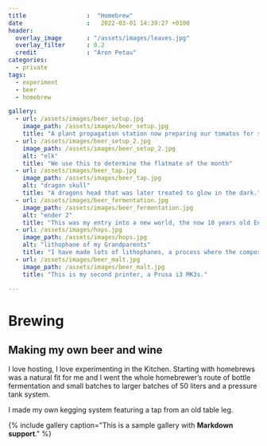 ```yaml
---
title                 :  "Homebrew"
date                  :   2022-03-01 14:39:27 +0100
header:
  overlay_image       : "/assets/images/leaves.jpg"
  overlay_filter      : 0.2
  credit              : "Aron Petau"
categories:
  - private
tags:
  - experiment
  - beer
  - homebrew

gallery:
  - url: /assets/images/beer_setup.jpg
    image_path: /assets/images/beer_setup.jpg
    title: "A plant propagation station now preparing our tomatos for summer"
  - url: /assets/images/beer_setup_2.jpg
    image_path: /assets/images/beer_setup_2.jpg
    alt: "elk"
    title: "We use this to determine the flatmate of the month"
  - url: /assets/images/beer_tap.jpg
    image_path: /assets/images/beer_tap.jpg
    alt: "dragon skull"
    title: "A dragons head that was later treated to glow in the dark."
  - url: /assets/images/beer_fermentation.jpg
    image_path: /assets/images/beer_fermentation.jpg
    alt: "ender 2"
    title: "This was my entry into a new world, the now 10 years old Ender 2"
  - url: /assets/images/hops.jpg
    image_path: /assets/images/hops.jpg
    alt: "lithophane of my Grandparents"
    title: "I have made lots of lithophanes, a process where the composition and thickness of the material is used for creating an image."
  - url: /assets/images/beer_malt.jpg
    image_path: /assets/images/beer_malt.jpg
    title: "This is my second printer, a Prusa i3 MK3s."

---
```


# Brewing
## Making my own beer and wine


I love hosting, I love experimenting in the Kitchen. Starting with homebrews was a natural fit for me and I went the whole homebrewer’s route of bottle fermentation and small batches to larger batches of 50 liters and a pressure tank system.

I made my own kegging system featuring a tap from an old table leg.

{% include gallery caption="This is a sample gallery with **Markdown support**." %}